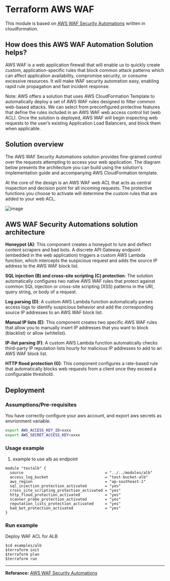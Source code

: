 # Terraform AWS WAF

This module is based on [AWS WAF Security Automations](https://aws.amazon.com/cn/solutions/aws-waf-security-automations/) written in cloudformation. 

## How does this AWS WAF Automation Solution helps?

AWS WAF is a web application firewall that will enable us to quickly create custom, application-specific rules that block common attack patterns which can affect application availability, compromise security, or consume excessive resources. It will make WAF security automation easy, enabling rapid rule propagation and fast incident response.

Note: AWS offers a solution that uses AWS CloudFormation Template to automatically deploy a set of AWS WAF rules designed to filter common web-based attacks. We can select from preconfigured protective features that define the rules included in an AWS WAF web access control list (web ACL). Once the solution is deployed, AWS WAF will begin inspecting web requests to the user’s existing Application Load Balancers, and block them when applicable.

## Solution overview

The AWS WAF Security Automations solution provides fine-grained control over the requests attempting to access your web application. The diagram below presents the architecture you can build using the solution's implementation guide and accompanying AWS CloudFormation template.

At the core of the design is an AWS WAF web ACL that acts as central inspection and decision point for all incoming requests. The protective functions you choose to activate will determine the custom rules that are added to your web ACL.

![image](./waf-security-automations-architecture.png)

## AWS WAF Security Automations solution architecture

**Honeypot (A)**: This component creates a honeypot to lure and deflect content scrapers and bad bots. A discrete API Gateway endpoint (embedded in the web application) triggers a custom AWS Lambda function, which intercepts the suspicious request and adds the source IP address to the AWS WAF block list.

**SQL injection (B) and cross-site scripting (C) protection**: The solution automatically configures two native AWS WAF rules that protect against common SQL injection or cross-site scripting (XSS) patterns in the URI, query string, or body of a request.

**Log parsing (D)**: A custom AWS Lambda function automatically parses access logs to identify suspicious behavior and add the corresponding source IP addresses to an AWS WAF block list.

**Manual IP lists (E)**: This component creates two specific AWS WAF rules that allow you to manually insert IP addresses that you want to block (blacklist) or allow (whitelist).

**IP-list parsing (F)**: A custom AWS Lambda function automatically checks third-party IP reputation lists hourly for malicious IP addresses to add to an AWS WAF block list.

**HTTP flood protection (G)**: This component configures a rate-based rule that automatically blocks web requests from a client once they exceed a configurable threshold.

## Deployment

### Assumptions/Pre-requisites

You have correctly configure your aws account, and export aws secrets as envrionment variable.
```bash
export AWS_ACCESS_KEY_ID=xxxx
export AWS_SECRET_ACCESS_KEY=xxxx
```

### Usage example
1. example to use alb as endpoint
```hcl
module "testalb" {
  source                                    = "../../modules/alb"
  access_log_bucket                         = "test-bucket-alb"
  aws_region                                = "ap-southeast-1"
  sql_injection_protection_activated        = "yes"
  cross_site_scripting_protection_activated = "yes"
  http_flood_protection_activated           = "yes"
  scanner_probe_protection_activated        = "yes"
  reputation_lists_protection_activated     = "yes"
  bad_bot_protection_activated              = "yes"
}

```

### Run example

Deploy WAF ACL for ALB
```
$cd examples/alb
$terraform init
$terraform plan
$terraform run
```
---
**Referance:**
[AWS WAF Security Automations](https://aws.amazon.com/cn/solutions/aws-waf-security-automations/)

